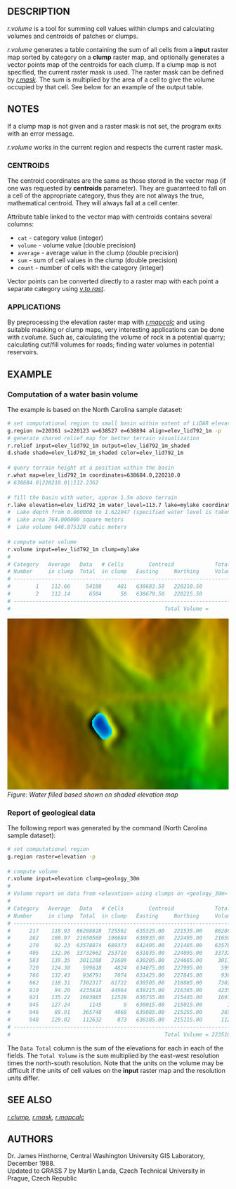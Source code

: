 ## DESCRIPTION

*r.volume* is a tool for summing cell values within clumps and
calculating volumes and centroids of patches or clumps.

*r.volume* generates a table containing the sum of all cells from a
**input** raster map sorted by category on a **clump** raster map, and
optionally generates a vector points map of the centroids for each
clump. If a clump map is not specified, the current raster mask is used.
The raster mask can be defined by *[r.mask](r.mask.md)*. The sum is
multiplied by the area of a cell to give the volume occupied by that
cell. See below for an example of the output table.

## NOTES

If a clump map is not given and a raster mask is not set, the program
exits with an error message.

*r.volume* works in the current region and respects the current raster
mask.

### CENTROIDS

The centroid coordinates are the same as those stored in the vector map
(if one was requested by **centroids** parameter). They are guaranteed
to fall on a cell of the appropriate category, thus they are not always
the true, mathematical centroid. They will always fall at a cell center.

Attribute table linked to the vector map with centroids contains several
columns:

- `cat` - category value (integer)
- `volume` - volume value (double precision)
- `average` - average value in the clump (double precision)
- `sum` - sum of cell values in the clump (double precision)
- `count` - number of cells with the category (integer)

Vector points can be converted directly to a raster map with each point
a separate category using *[v.to.rast](v.to.rast.md)*.

### APPLICATIONS

By preprocessing the elevation raster map with
*[r.mapcalc](r.mapcalc.md)* and using suitable masking or clump maps,
very interesting applications can be done with *r.volume*. Such as,
calculating the volume of rock in a potential quarry; calculating
cut/fill volumes for roads; finding water volumes in potential
reservoirs.

## EXAMPLE

### Computation of a water basin volume

The example is based on the North Carolina sample dataset:

```sh
# set computational region to small basin within extent of LiDAR elevation model
g.region n=220361 s=220123 w=638527 e=638894 align=elev_lid792_1m -p
# generate shared relief map for better terrain visualization
r.relief input=elev_lid792_1m output=elev_lid792_1m_shaded
d.shade shade=elev_lid792_1m_shaded color=elev_lid792_1m

# query terrain height at a position within the basin
r.what map=elev_lid792_1m coordinates=638684.0,220210.0
# 638684.0|220210.0||112.2362

# fill the basin with water, approx 1.5m above terrain
r.lake elevation=elev_lid792_1m water_level=113.7 lake=mylake coordinates=638684.0,220210.0
#  Lake depth from 0.000000 to 1.622047 (specified water level is taken as zero)
#  Lake area 764.000000 square meters
#  Lake volume 648.875328 cubic meters

# compute water volume
r.volume input=elev_lid792_1m clump=mylake
#
# Category   Average   Data   # Cells        Centroid             Total
# Number     in clump  Total  in clump   Easting     Northing     Volume
# -----------------------------------------------------------------------------
#        1    112.66     54188     481   638683.50   220210.50         54188.35
#        2    112.14      6504      58   638679.50   220215.50          6504.14
# -----------------------------------------------------------------------------
#                                                 Total Volume =       60692.49
```

[<img src="r_volume_lake.png" data-border="0" width="600" height="389"
alt="r.volume lake example" />](r_volume_lake.png)  
*Figure: Water filled based shown on shaded elevation map*

### Report of geological data

The following report was generated by the command (North Carolina sample
dataset):

```sh
# set computational region
g.region raster=elevation -p

# compute volume
r.volume input=elevation clump=geology_30m
#
# Volume report on data from <elevation> using clumps on <geology_30m> raster map
#
# Category   Average   Data   # Cells        Centroid             Total
# Number     in clump  Total  in clump   Easting     Northing     Volume
# -----------------------------------------------------------------------------
#      217    118.93  86288828  725562   635325.00   221535.00    8628882798.63
#      262    108.97  21650560  198684   638935.00   222495.00    2165056037.02
#      270     92.23  63578874  689373   642405.00   221485.00    6357887443.53
#      405    132.96  33732662  253710   631835.00   224095.00    3373266208.59
#      583    139.35   3011288   21609   630205.00   224665.00     301128821.55
#      720    124.30    599618    4824   634075.00   227995.00      59961816.06
#      766    132.43    936791    7074   631425.00   227845.00      93679120.08
#      862    118.31   7302317   61722   630505.00   218885.00     730231746.74
#      910     94.20   4235816   44964   639215.00   216365.00     423581613.11
#      921    135.22   1693985   12528   630755.00   215445.00     169398523.05
#      945    127.24      1145       9   630015.00   215015.00        114512.03
#      946     89.91    365748    4068   639085.00   215255.00      36574833.85
#      948    129.02    112632     873   630185.00   215115.00      11263181.57
# -----------------------------------------------------------------------------
#                                                 Total Volume = 22351026655.81
```

The `Data Total` column is the sum of the elevations for each in each of
the fields. The `Total Volume` is the sum multiplied by the east-west
resolution times the north-south resolution. Note that the units on the
volume may be difficult if the units of cell values on the **input**
raster map and the resolution units differ.

## SEE ALSO

*[r.clump](r.clump.md), [r.mask](r.mask.md), [r.mapcalc](r.mapcalc.md)*

## AUTHORS

Dr. James Hinthorne, Central Washington University GIS Laboratory,
December 1988.  
Updated to GRASS 7 by Martin Landa, Czech Technical University in
Prague, Czech Republic
